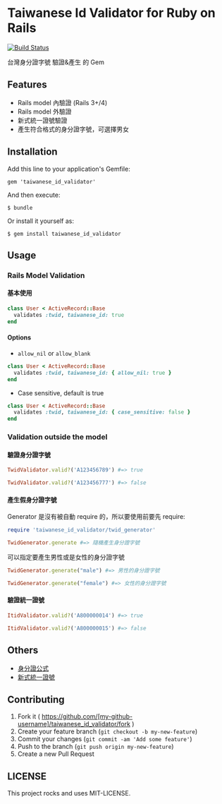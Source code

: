 # Taiwanese Id Validator for Ruby on Rails

[![Build Status](https://travis-ci.org/wayne5540/taiwanese_id_validator.svg?branch=master)](https://travis-ci.org/wayne5540/taiwanese_id_validator)

台灣身分證字號 驗證&產生 的 Gem

## Features

* Rails model 內驗證 (Rails 3+/4)
* Rails model 外驗證
* 新式統一證號驗證
* 產生符合格式的身分證字號，可選擇男女


## Installation

Add this line to your application's Gemfile:

    gem 'taiwanese_id_validator'

And then execute:

    $ bundle

Or install it yourself as:

    $ gem install taiwanese_id_validator

## Usage

### Rails Model Validation

#### 基本使用

```ruby
class User < ActiveRecord::Base
  validates :twid, taiwanese_id: true
end
```

#### Options

* `allow_nil` or `allow_blank`

```ruby
class User < ActiveRecord::Base
  validates :twid, taiwanese_id: { allow_nil: true }
end
```

* Case sensitive, default is true

```ruby
class User < ActiveRecord::Base
  validates :twid, taiwanese_id: { case_sensitive: false }
end
```


### Validation outside the model

#### 驗證身分證字號

```ruby
TwidValidator.valid?('A123456789') #=> true
```

```ruby
TwidValidator.valid?('A123456777') #=> false
```

#### 產生假身分證字號

Generator 是沒有被自動 require 的，所以要使用前要先 require:

```ruby
require 'taiwanese_id_validator/twid_generator'

TwidGenerator.generate #=> 隨機產生身分證字號
```

可以指定要產生男性或是女性的身分證字號

```ruby
TwidGenerator.generate("male") #=> 男性的身分證字號
```

```ruby
TwidGenerator.generate("female") #=> 女性的身分證字號
```

#### 驗證統一證號

```ruby
ItidValidator.valid?('A800000014') #=> true
```

```ruby
ItidValidator.valid?('A800000015') #=> false
```

## Others

- [身分證公式](https://zh.wikipedia.org/wiki/%E4%B8%AD%E8%8F%AF%E6%B0%91%E5%9C%8B%E5%9C%8B%E6%B0%91%E8%BA%AB%E5%88%86%E8%AD%89)
- [新式統一證號](https://zh.wikipedia.org/wiki/%E4%B8%AD%E8%8F%AF%E6%B0%91%E5%9C%8B%E5%B1%85%E7%95%99%E8%AD%89)


## Contributing

1. Fork it ( https://github.com/[my-github-username]/taiwanese_id_validator/fork )
2. Create your feature branch (`git checkout -b my-new-feature`)
3. Commit your changes (`git commit -am 'Add some feature'`)
4. Push to the branch (`git push origin my-new-feature`)
5. Create a new Pull Request


## LICENSE

This project rocks and uses MIT-LICENSE.
